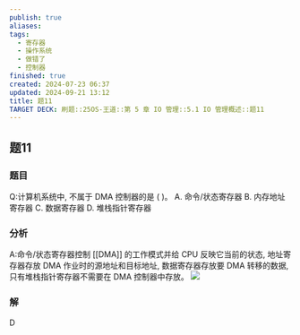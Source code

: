 ```yaml
---
publish: true
aliases: 
tags:
  - 寄存器
  - 操作系统
  - 做错了
  - 控制器
finished: true
created: 2024-07-23 06:37
updated: 2024-09-21 13:12
title: 题11
TARGET DECK: 刷题::25OS-王道::第 5 章 IO 管理::5.1 IO 管理概述::题11
---
```

## 题11
### 题目
Q:计算机系统中, 不属于 DMA 控制器的是 ( )。
A. 命令/状态寄存器 B. 内存地址寄存器
C. 数据寄存器 D. 堆栈指针寄存器
### 分析
A:命令/状态寄存器控制 [[DMA]] 的工作模式并给 CPU 反映它当前的状态, 地址寄存器存放 DMA 作业时的源地址和目标地址, 数据寄存器存放要 DMA 转移的数据, 只有堆栈指针寄存器不需要在 DMA 控制器中存放。
![](https://img.hwenyi.live/202408042011998.webp)
### 解
D

